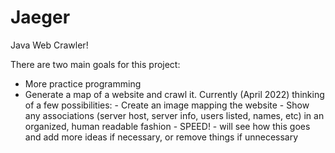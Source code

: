 # Jaeger
Java Web Crawler!

There are two main goals for this project: 
- More practice programming
- Generate a map of a website and crawl it. Currently (April 2022) thinking of a few possibilities:
      - Create an image mapping the website
      - Show any associations (server host, server info, users listed, names, etc) in an organized, human readable fashion
      - SPEED!
      - will see how this goes and add more ideas if necessary, or remove things if unnecessary
